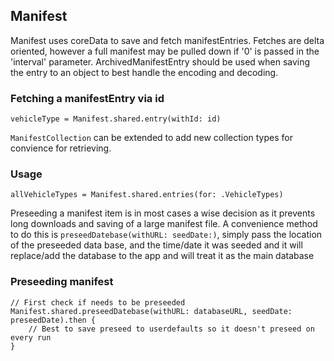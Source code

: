 ## Manifest

Manifest uses coreData to save and fetch manifestEntries. Fetches are delta oriented, however a full manifest may be pulled down if '0' is passed in the 'interval' parameter. ArchivedManifestEntry should be used when saving the entry to an object to best handle the encoding and decoding.

### Fetching a manifestEntry via id
```
vehicleType = Manifest.shared.entry(withId: id)
```

`ManifestCollection` can be extended to add new collection types for convience for retrieving.
### Usage
```
allVehicleTypes = Manifest.shared.entries(for: .VehicleTypes)
```

Preseeding a manifest item is in most cases a wise decision as it prevents long downloads and saving of a large manifest file. A convenience method to do this is `preseedDatebase(withURL: seedDate:)`, simply pass the location of the preseeded data base, and the time/date it was seeded and it will replace/add the database to the app and will treat it as the main database
### Preseeding manifest
```
// First check if needs to be preseeded
Manifest.shared.preseedDatebase(withURL: databaseURL, seedDate: preseedDate).then {
    // Best to save preseed to userdefaults so it doesn't preseed on every run
}
```
